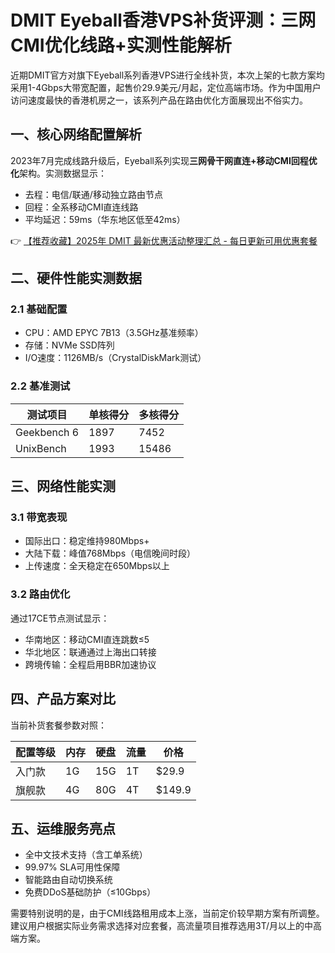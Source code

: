 # DMIT Eyeball香港VPS补货评测：三网CMI优化线路+实测性能解析

近期DMIT官方对旗下Eyeball系列香港VPS进行全线补货，本次上架的七款方案均采用1-4Gbps大带宽配置，起售价29.9美元/月起，定位高端市场。作为中国用户访问速度最快的香港机房之一，该系列产品在路由优化方面展现出不俗实力。

## 一、核心网络配置解析
2023年7月完成线路升级后，Eyeball系列实现**三网骨干网直连+移动CMI回程优化**架构。实测数据显示：
- 去程：电信/联通/移动独立路由节点
- 回程：全系移动CMI直连线路
- 平均延迟：59ms（华东地区低至42ms）

👉 [【推荐收藏】2025年 DMIT 最新优惠活动整理汇总 - 每日更新可用优惠套餐](https://bit.ly/dmit_coupon)

## 二、硬件性能实测数据
### 2.1 基础配置
- CPU：AMD EPYC 7B13（3.5GHz基准频率）
- 存储：NVMe SSD阵列
- I/O速度：1126MB/s（CrystalDiskMark测试）

### 2.2 基准测试
| 测试项目       | 单核得分 | 多核得分 |
|----------------|----------|----------|
| Geekbench 6    | 1897     | 7452     |
| UnixBench      | 1993     | 15486    |

## 三、网络性能实测
### 3.1 带宽表现
- 国际出口：稳定维持980Mbps+
- 大陆下载：峰值768Mbps（电信晚间时段）
- 上传速度：全天稳定在650Mbps以上

### 3.2 路由优化
通过17CE节点测试显示：
- 华南地区：移动CMI直连跳数≤5
- 华北地区：联通通过上海出口转接
- 跨境传输：全程启用BBR加速协议

## 四、产品方案对比
当前补货套餐参数对照：

| 配置等级 | 内存 | 硬盘 | 流量 | 价格   |
|----------|------|------|------|--------|
| 入门款   | 1G   | 15G  | 1T   | $29.9  |
| 旗舰款   | 4G   | 80G  | 4T   | $149.9 |

## 五、运维服务亮点
- 全中文技术支持（含工单系统）
- 99.97% SLA可用性保障
- 智能路由自动切换系统
- 免费DDoS基础防护（≤10Gbps）

需要特别说明的是，由于CMI线路租用成本上涨，当前定价较早期方案有所调整。建议用户根据实际业务需求选择对应套餐，高流量项目推荐选用3T/月以上的中高端方案。